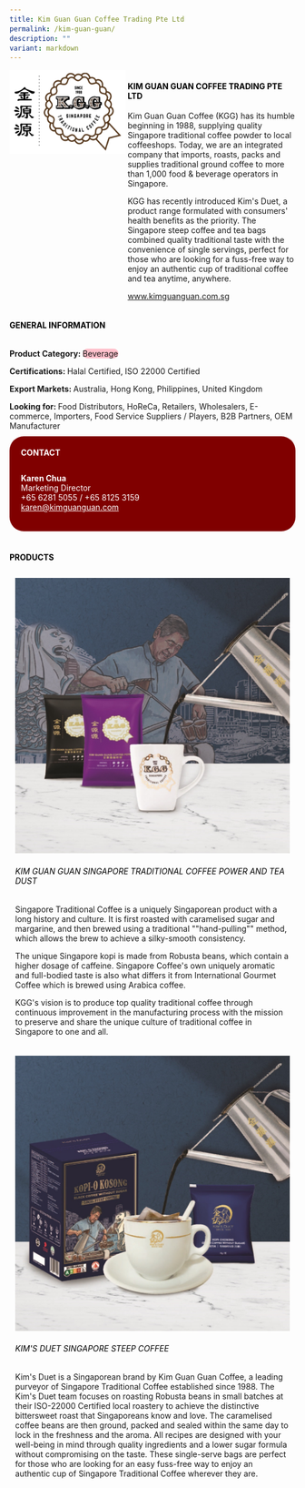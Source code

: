 ```yaml
---
title: Kim Guan Guan Coffee Trading Pte Ltd
permalink: /kim-guan-guan/
description: ""
variant: markdown
---
```

<div class="flex-paragraph">
	<div style="display: flex; flex-wrap: wrap;" class="flex-container">
		<div style="flex: 1 1 40%; display: block;" class="card sgds">
			<img src="/images/Kim%20Guan%20Guan/kim_guan_guan_logo.png">
		</div>
		<div style="flex: 1 1 58%; display: block; margin-left: 3px" class="card-sgds">
			<h4 style="text-transform: uppercase; color: black;"><b>Kim Guan Guan Coffee Trading Pte Ltd</b></h4>
			<p>Kim Guan Guan Coffee (KGG) has its humble beginning in 1988, supplying quality Singapore traditional coffee powder to local coffeeshops. Today, we are an integrated company that imports, roasts, packs and supplies traditional ground coffee to more than 1,000 food &amp; beverage operators in Singapore.</p>
			<p>KGG has recently introduced Kim's Duet, a product range formulated with consumers' health benefits as the priority. The Singapore steep coffee and tea bags combined quality traditional taste with the convenience of single servings, perfect for those who are looking for a fuss-free way to enjoy an authentic cup of traditional coffee and tea anytime, anywhere.</p>
			<p><a target="_blank" href="https://www.kimguanguan.com.sg">www.kimguanguan.com.sg</a></p>
		</div>
	</div>
</div>

<h4 style="text-transform: uppercase; color: black;">
	<b>General Information</b>
</h4>
<div style="display: flex; flex-wrap: wrap;" class="flex-container">
	<div style="flex: 1 1 65%; display: block; align-self: stretch" class="card sgds">
		<div class="flex-paragraph">
			<p>
				<b>Product Category: </b>
				<span style="background-color: pink; border-radius: 10px;">Beverage</span>
			</p>
			<p>
				<b>Certifications: </b>Halal Certified, ISO 22000 Certified
			</p>
			<p>
				<b>Export Markets: </b>Australia, Hong Kong, Philippines, United Kingdom
			</p>
			<p style="margin-bottom: 10px;">
				<b>Looking for: </b>Food Distributors, HoReCa, Retailers, Wholesalers, E-commerce, Importers, Food Service Suppliers / Players, B2B Partners, OEM Manufacturer
			</p>
		</div>
	</div>
	<div style="flex: 1 1 35%; padding: 10px; display: block; background-color: maroon; border-radius: 25px; align-self: center;" class="card sgds">
		<h4 style="color: white; margin-top: 10px; margin-left: 10px;">CONTACT</h4>
		<div class="flex-paragraph">
			<p style="padding: 10px; color: white;">
				<b>Karen Chua</b>
				<br>Marketing Director<br>+65 6281 5055 / +65 8125 3159<br>
				<a style="color: white;" href="mailto:karen@kimguanguan.com">karen@kimguanguan.com</a>
			</p>
		</div>
	</div>
</div>
<br>
<h4 style="text-transform: uppercase; color: black;">
	<b>Products</b>
</h4>
<div style="display: flex; flex-wrap: wrap;">
	<div style="flex: 1 1 47%; margin: 10px; display: block;" class="card sgds">
		<div style="display: block;" class="flex-image">
			<img src="/images/Kim%20Guan%20Guan/kim_guan_guan_product_01.jpg">
		</div>
		<div class="flex-paragraph">
			<h6 style="text-transform: uppercase; color: black;">Kim Guan Guan Singapore Traditional Coffee Power and Tea Dust</h6>
			<p>Singapore Traditional Coffee is a uniquely Singaporean product with a long history and culture. It is first roasted with caramelised sugar and margarine, and then brewed using a traditional ""hand-pulling"" method, which allows the brew to achieve a silky-smooth consistency.</p>
			<p>The unique Singapore kopi is made from Robusta beans, which contain a higher dosage of caffeine. Singapore Coffee's own uniquely aromatic and full-bodied taste is also what differs it from International Gourmet Coffee which is brewed using Arabica coffee.</p>
			<p>KGG's vision is to produce top quality traditional coffee through continuous improvement in the manufacturing process with the mission to preserve and share the unique culture of traditional coffee in Singapore to one and all.</p>
		</div>
	</div>
	<div style="flex: 1 1 47%; margin: 10px; display: block;" class="card sgds">
		<div style="display: block;" class="flex-image">
			<img src="/images/Kim%20Guan%20Guan/kim_guan_guan_product_02.jpg">
		</div>
		<div class="flex-paragraph">
			<h6 style="text-transform: uppercase; color: black;">Kim's Duet Singapore Steep Coffee</h6>
			<p>Kim's Duet is a Singaporean brand by Kim Guan Guan Coffee, a leading purveyor of Singapore Traditional Coffee established since 1988. The Kim's Duet team focuses on roasting Robusta beans in small batches at their ISO-22000 Certified local roastery to achieve the distinctive bittersweet roast that Singaporeans know and love. The caramelised coffee beans are then ground, packed and sealed within the same day to lock in the freshness and the aroma. All recipes are designed with your well-being in mind through quality ingredients and a lower sugar formula without compromising on the taste. These single-serve bags are perfect for those who are looking for an easy fuss-free way to enjoy an authentic cup of Singapore Traditional Coffee wherever they are.</p>
		</div>
	</div>
</div>